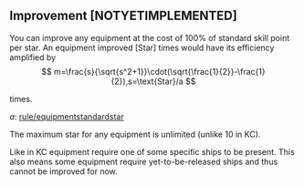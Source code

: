 ## Improvement [NOTYETIMPLEMENTED]

You can improve any equipment at the cost of 100% of standard skill point per star. An equipment improved [Star] times would have its efficiency amplified by
$$
m=\frac{s}{\sqrt{s^2+1}}\cdot(\sqrt{\frac{1}{2}}-\frac{1}{2}),s=\text{Star}/a
$$

times.

$a$: [rule/equipmentstandardstar](settings.md)

The maximum star for any equipment is unlimited (unlike 10 in KC).

Like in KC equipment require one of some specific ships to be present. This also means some equipment require yet-to-be-released ships and thus cannot be improved for now.
